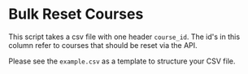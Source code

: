 # Bulk Reset Courses

This script takes a csv file with one header `course_id`. The id's in this column refer to courses that should be reset via the API.

Please see the `example.csv` as a template to structure your CSV file. 
